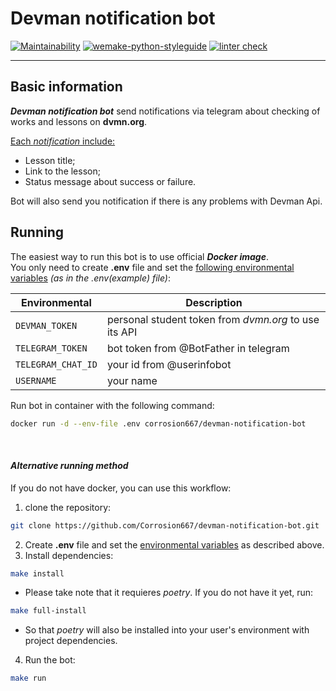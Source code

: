 # Devman notification bot

[![Maintainability](https://api.codeclimate.com/v1/badges/8af3731206254f254a6a/maintainability)](https://codeclimate.com/github/Corrosion667/devman-notification-bot/maintainability)
[![wemake-python-styleguide](https://img.shields.io/badge/style-wemake-000000.svg)](https://github.com/wemake-services/wemake-python-styleguide)
[![linter check](https://github.com/Corrosion667/devman-notification-bot/actions/workflows/linter-check.yml/badge.svg)](https://github.com/Corrosion667/devman-notification-bot/actions/workflows/linter-check.yml)

---

## Basic information

***Devman notification bot*** send notifications via telegram about checking of works and lessons on **dvmn.org**.

<ins>Each *notification* include:</ins>  
- Lesson title;
- Link to the lesson;
- Status message about success or failure.

Bot will also send you notification if there is any problems with Devman Api.

## Running

The easiest way to run this bot is to use official ***Docker image***.  
You only need to create **.env** file and set the <ins>following environmental variables</ins> *(as in the .env(example) file)*:  

| Environmental      | Description                                           |
|--------------------|-------------------------------------------------------|
| `DEVMAN_TOKEN`     | personal student token from *dvmn.org* to use its API |       
| `TELEGRAM_TOKEN`   | bot token from @BotFather in telegram                 |      
| `TELEGRAM_CHAT_ID` | your id from @userinfobot                             |
| `USERNAME`         | your name                                             |

Run bot in container with the following command:
```bash
docker run -d --env-file .env corrosion667/devman-notification-bot
```
&nbsp;
#### *Alternative running method*

If you do not have docker, you can use this workflow:
1. clone the repository:
```bash
git clone https://github.com/Corrosion667/devman-notification-bot.git
```
2. Create **.env** file and set the <ins>environmental variables</ins> as described above.
3. Install dependencies:
```bash
make install
```
* Please take note that it requieres *poetry*. If you do not have it yet, run:
```bash
make full-install
```
* So that *poetry* will also be installed into your user's environment with project dependencies.
4. Run the bot:
```bash
make run
```